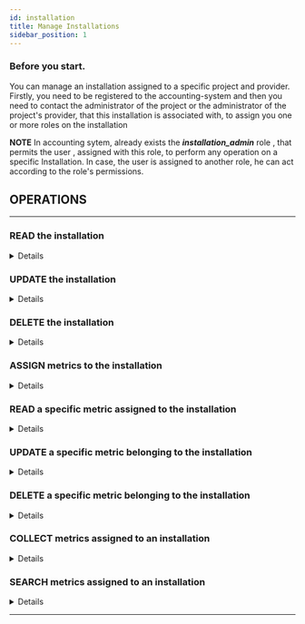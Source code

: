 ```yaml
---
id: installation
title: Manage Installations
sidebar_position: 1
---
```

### Before you start. 


You can manage an installation assigned to a specific project and provider.
Firstly, you need to be registered to the accounting-system and then you need to contact the administrator of the project or the administrator of the project's provider, that this installation is associated with, to assign you one or more roles on the installation

**NOTE** In accounting sytem, already exists the **_installation_admin_** role , that permits the user , assigned with this role, to perform any operation on a specific Installation. In case, the user is assigned to another role, he can act according to the role's permissions.

## OPERATIONS 

--- 

### READ the installation 
<details>
You can display the installation's details. Apply a request to the api. 
<b> For more details ,how to syntax the request, see <a href="https://argoeu.github.io/argo-accounting/docs/api/installation#get---fetch-an-existing-installation">here</a></b>
</details>


### UPDATE the installation
<details>
You can update the installation's details. Apply a request to the api, providing the new values of the installation's properties
<b> For more details ,how to syntax the request, see <a href="https://argoeu.github.io/argo-accounting/docs/api/installation#patch---update-an-existing-installation">here</a></b>
</details>

### DELETE the installation
<details>
You can delete the installation.Apply a request to the api. If metrics are assigned to the installation , no DELETE action can take place. In this case, you need to delete all the assigned metrics. 
<b> For more details, how to syntax the request, see <a href="https://argoeu.github.io/argo-accounting/docs/api/installation#delete---delete-an-existing-installation">here</a></b>
</details>

### ASSIGN metrics to the installation
<details>
You can assign one or more metrics to the installation. Apply a request to the api. In order to successfully assign a metric you need to provide a metric definition id, a start and an end period timestamp and a value.
<b> For more details , how to syntax the request, see <a href="https://argoeu.github.io/argo-accounting/docs/api/metric#post---create-a-new-metric">here</a></b>
</details>

### READ a specific metric assigned to the installation
<details>
You can display the details of a metric assigned to the installation. Apply a request to the api
<b> For more details ,how to syntax the request, see <a href="https://argoeu.github.io/argo-accounting/docs/api/metric#get---fetch-an-existing-metric">here</a></b>
</details>

### UPDATE a specific metric belonging to the installation
<details>
You can update an assigned metrics's details. Apply a request to the api. In order to successfully update a specific metric you need to provide the new properties' values of the metric.
<b> For more details ,how to syntax the request, see <a href="https://argoeu.github.io/argo-accounting/docs/api/metric#patch---update-an-existing-metric">here</a></b>
</details>

### DELETE a specific metric belonging to the installation
<details>
You can delete an assigned metric. Apply a request to the api.
<b> For more details ,how to syntax the request, see <a href="https://argoeu.github.io/argo-accounting/docs/api/metric#delete---delete-an-existing-metric">here</a></b>
</details>

### COLLECT metrics assigned to an installation
<details>
You can collect and read  all the metrics that are assigned to the installation. Apply a request to the api.
<b> For more details ,how to syntax the request, see <a href="https://argoeu.github.io/argo-accounting/docs/api/collect_metrics#get---collecting-metrics-from-specific-installation">here</a></b>
</details>

### SEARCH metrics assigned to an installation
<details>
You can search for specific metric/metrics assigned to an installation, that matches one or more criteria. Apply a request to the api. You need to provide the search criteria in a 
<b><a href="https://argoeu.github.io/argo-accounting/docs/guides/search-filter"> specific syntax</a></b> . 
<b> For more details ,how to syntax the request, see <a href="">here</a></b>
</details>

---
